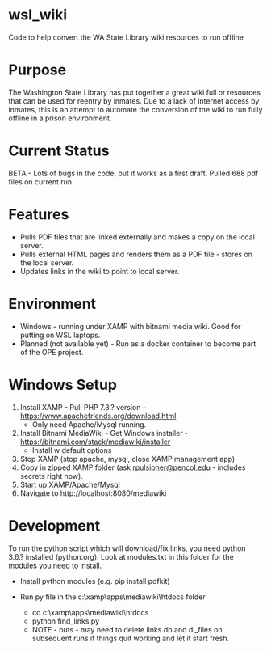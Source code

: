 # wsl_wiki
Code to help convert the WA State Library wiki resources to run offline

# Purpose
The Washington State Library has put together a great wiki full or resources that can be used
for reentry by inmates. Due to a lack of internet access by inmates, this is an attempt to
automate the conversion of the wiki to run fully offline in a prison environment.

# Current Status
BETA - Lots of bugs in the code, but it works as a first draft. Pulled 688 pdf files on current run.

# Features
- Pulls PDF files that are linked externally and makes a copy on the local server.
- Pulls external HTML pages and renders them as a PDF file - stores on the local server.
- Updates links in the wiki to point to local server.

# Environment
- Windows - running under XAMP with bitnami media wiki. Good for putting on WSL laptops.
- Planned (not available yet) - Run as a docker container to become part of the OPE project.

# Windows Setup
1) Install XAMP - Pull PHP 7.3.? version - https://www.apachefriends.org/download.html
    - Only need Apache/Mysql running.
2) Install Bitnami MediaWiki - Get Windows installer - https://bitnami.com/stack/mediawiki/installer
    - Install w default options
3) Stop XAMP (stop apache, mysql, close XAMP management app)
4) Copy in zipped XAMP folder (ask rpulsipher@pencol.edu - includes secrets right now).
5) Start up XAMP/Apache/Mysql
6) Navigate to http://localhost:8080/mediawiki

# Development
To run the python script which will download/fix links, you need python 3.6.? installed (python.org). Look at modules.txt in this folder for the modules you need to install.

- Install python modules (e.g.  pip install pdfkit)

- Run py file in the c:\xamp\apps\mediawiki\htdocs folder
    - cd c:\xamp\apps\mediawiki\htdocs
    - python find_links.py
    - NOTE - buts - may need to delete links.db and dl_files on subsequent runs if things quit working and let it start fresh.
